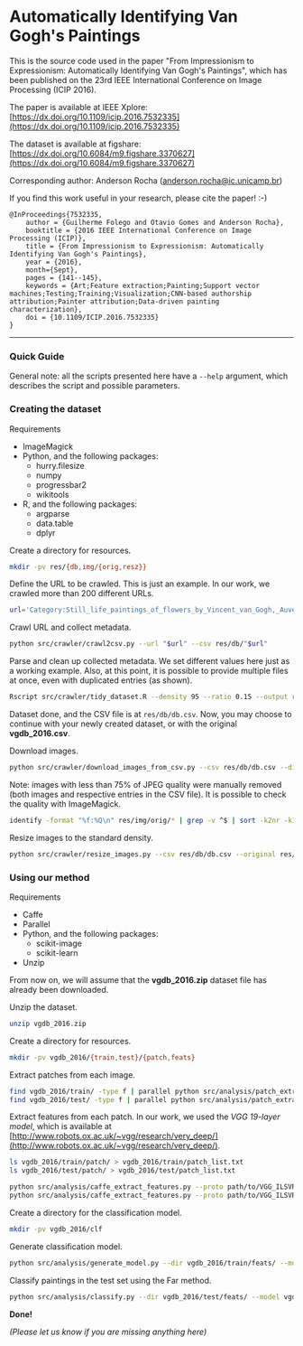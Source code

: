# Automatically Identifying Van Gogh's Paintings

This is the source code used in the paper
"From Impressionism to Expressionism: Automatically
Identifying Van Gogh's Paintings", which has been
published on the 23rd IEEE International Conference
on Image Processing (ICIP 2016).

The paper is available at IEEE Xplore:
[https://dx.doi.org/10.1109/icip.2016.7532335](https://dx.doi.org/10.1109/icip.2016.7532335)

The dataset is available at figshare:
[https://dx.doi.org/10.6084/m9.figshare.3370627](https://dx.doi.org/10.6084/m9.figshare.3370627)

Corresponding author:
Anderson Rocha ([anderson.rocha@ic.unicamp.br](mailto:anderson.rocha@ic.unicamp.br))


If you find this work useful in your research, please cite the paper!  :-)

```
@InProceedings{7532335,
    author = {Guilherme Folego and Otavio Gomes and Anderson Rocha},
    booktitle = {2016 IEEE International Conference on Image Processing (ICIP)},
    title = {From Impressionism to Expressionism: Automatically Identifying Van Gogh's Paintings},
    year = {2016},
    month={Sept},
    pages = {141--145},
    keywords = {Art;Feature extraction;Painting;Support vector machines;Testing;Training;Visualization;CNN-based authorship attribution;Painter attribution;Data-driven painting characterization},
    doi = {10.1109/ICIP.2016.7532335}
}
```


---

### Quick Guide

General note: all the scripts presented here have a `--help` argument,
which describes the script and possible parameters.


### Creating the dataset

Requirements

- ImageMagick
- Python, and the following packages:
    - hurry.filesize
    - numpy
    - progressbar2
    - wikitools
- R, and the following packages:
    - argparse
    - data.table
    - dplyr


Create a directory for resources.
```bash
mkdir -pv res/{db,img/{orig,resz}}
```

Define the URL to be crawled. This is just an example. In our work, we crawled more than 200 different URLs.
```bash
url='Category:Still_life_paintings_of_flowers_by_Vincent_van_Gogh,_Auvers_1890'
```

Crawl URL and collect metadata.
```bash
python src/crawler/crawl2csv.py --url "$url" --csv res/db/"$url"
```

Parse and clean up collected metadata.
We set different values here just as a working example.
Also, at this point, it is possible to provide multiple files at once, even with duplicated entries (as shown).
```bash
Rscript src/crawler/tidy_dataset.R --density 95 --ratio 0.15 --output res/db/db.csv res/db/"$url" res/db/"$url"
```

Dataset done, and the CSV file is at `res/db/db.csv`.
Now, you may choose to continue with your newly created dataset, or with the original **vgdb_2016.csv**.


Download images.
```bash
python src/crawler/download_images_from_csv.py --csv res/db/db.csv --directory res/img/orig/
```
Note: images with less than 75% of JPEG quality were manually removed
(both images and respective entries in the CSV file).
It is possible to check the quality with ImageMagick.

```bash
identify -format "%f:%Q\n" res/img/orig/* | grep -v ^$ | sort -k2nr -k1 -t:
```


Resize images to the standard density.
```bash
python src/crawler/resize_images.py --csv res/db/db.csv --original res/img/orig/ --resized res/img/resz/
```


### Using our method

Requirements

- Caffe
- Parallel
- Python, and the following packages:
    - scikit-image
    - scikit-learn
- Unzip


From now on, we will assume that the **vgdb_2016.zip** dataset file has already been downloaded.

Unzip the dataset.
```bash
unzip vgdb_2016.zip
```

Create a directory for resources.
```bash
mkdir -pv vgdb_2016/{train,test}/{patch,feats}
```

Extract patches from each image.
```bash
find vgdb_2016/train/ -type f | parallel python src/analysis/patch_extraction.py --image {} --dir vgdb_2016/train/patch/
find vgdb_2016/test/ -type f | parallel python src/analysis/patch_extraction.py --image {} --dir vgdb_2016/test/patch/
```

Extract features from each patch.
In our work, we used the *VGG 19-layer model*, which is available at [http://www.robots.ox.ac.uk/~vgg/research/very_deep/](http://www.robots.ox.ac.uk/~vgg/research/very_deep/).
```bash
ls vgdb_2016/train/patch/ > vgdb_2016/train/patch_list.txt
ls vgdb_2016/test/patch/ > vgdb_2016/test/patch_list.txt

python src/analysis/caffe_extract_features.py --proto path/to/VGG_ILSVRC_19_layers_deploy.prototxt --model path/to/VGG_ILSVRC_19_layers.caffemodel --list vgdb_2016/train/patch_list.txt --input vgdb_2016/train/patch/ --output vgdb_2016/train/feats/
python src/analysis/caffe_extract_features.py --proto path/to/VGG_ILSVRC_19_layers_deploy.prototxt --model path/to/VGG_ILSVRC_19_layers.caffemodel --list vgdb_2016/test/patch_list.txt --input vgdb_2016/test/patch/ --output vgdb_2016/test/feats/
```

Create a directory for the classification model.
```bash
mkdir -pv vgdb_2016/clf
```

Generate classification model.
```bash
python src/analysis/generate_model.py --dir vgdb_2016/train/feats/ --model vgdb_2016/clf/model.pkl --verbose
```

Classify paintings in the test set using the Far method.
```bash
python src/analysis/classify.py --dir vgdb_2016/test/feats/ --model vgdb_2016/clf/model.pkl -pp --verbose
```

**Done!**

*(Please let us know if you are missing anything here)*

